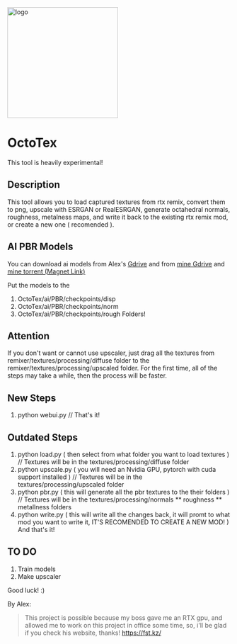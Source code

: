 
<img src="https://i.imgur.com/WMtnVoI.png?1" alt="logo" width="250px" height="250px">

# OctoTex
This tool is heavily experimental!

## Description
This tool allows you to load captured textures from rtx remix, convert them to png, upscale with ESRGAN or RealESRGAN, generate octahedral normals, roughness, metalness maps, and write it back to the existing rtx remix mod, or create a new one ( recomended ). 

## AI PBR Models
You can download ai models from Alex's <a href="https://drive.google.com/file/d/1AKyWlZ75V0T6SvhaLwwIiCrJL3Cl_-s2/view?usp=sharing" >Gdrive</a> and from <a href="https://drive.google.com/file/d/1FAUugbC8uMSiSzm0FtR-Wa3pP81zXz3H/view?usp=sharing" > mine Gdrive</a> and <a href="https://pastebin.com/9cM3CgxS" > mine torrent (Magnet Link)</a>

Put the models to the
  1. OctoTex/ai/PBR/checkpoints/disp
  2. OctoTex/ai/PBR/checkpoints/norm
  3. OctoTex/ai/PBR/checkpoints/rough
Folders!

## Attention
If you don't want or cannot use upscaler, just drag all the textures from remixer/textures/processing/diffuse folder to the remixer/textures/processing/upscaled folder.
For the first time, all of the steps may take a while, then the process will be faster.

## New Steps
1. python webui.py      // That's it!

## Outdated Steps
1. python load.py ( then select from what folder you want to load textures )                   // Textures will be in the textures/processing/diffuse folder
2. python upscale.py ( you will need an Nvidia GPU, pytorch with cuda support installed )      // Textures will be in the textures/processing/upscaled folder
3. python pbr.py ( this will generate all the pbr textures to the their folders )              // Textures will be in the textures/processing/normals ** roughness ** metallness folders
4. python write.py ( this will write all the changes back, it will promt to what mod you want to write it, IT'S RECOMENDED TO CREATE A NEW MOD! )
And that's it!

## TO DO
1. Train models
2. Make upscaler

   
Good luck! :)

By Alex:

> This project is possible because my boss gave me an RTX gpu, and
> allowed me to work on this project in office some time, so, i'll be
> glad if you check his website, thanks! https://fst.kz/

